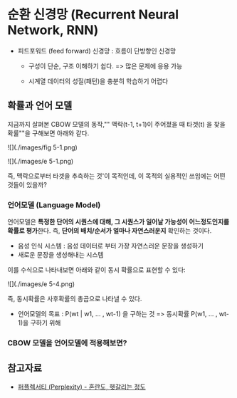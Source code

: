 순환 신경망 (Recurrent Neural Network, RNN)
====

* 피드포워드 (feed forward) 신경망 : 흐름이 단방향인 신경망

  * 구성이 단순, 구조 이해하기 쉽다. => 많은 문제에 응용 가능

  * 시계열 데이터의 성질(패턴)을 충분히 학습하기 어렵다

## 확률과 언어 모델

지금까지 살펴본 CBOW 모델의 동작,"" 맥락(t-1, t+1)이 주어졌을 때 타겟(t) 을 찾을 확률""을 구해보면 아래와 같다.

![](./images/fig 5-1.png)

![](./images/e 5-1.png)

즉, 맥락으로부터 타겟을 추측하는 것'이 목적인데, 이 목적의 실용적인 쓰임에는 어떤 것들이 있을까?

### 언어모델 (Language Model)

언어모델은 **특정한 단어의 시퀀스에 대해, 그 시퀀스가 일어날 가능성이 어느정도인지를 확률로 평가**한다. 즉, **단어의 배치/순서가 얼마나 자연스러운지** 확인하는 것이다.

* 음성 인식 시스템 : 음성 데이터로 부터 가장 자연스러운 문장을 생성하기
* 새로운 문장을 생성해내는 시스템

이를 수식으로 나타내보면 아래와 같이 동시 확률으로 표현할 수 있다:

![](./images/e 5-4.png)

즉, 동시확률은 사후확률의 총곱으로 나타낼 수 있다.

* 언어모델의 목표 : P(wt | w1, ... , wt-1) 을 구하는 것 => 동시확률 P(w1, ... , wt-1)을 구하기 위해

### CBOW 모델을 언어모델에 적용해보면?

  

## 참고자료

* [퍼플렉서티 (Perplexity) - 혼란도, 헷갈리는 정도](https://wikidocs.net/21697)

